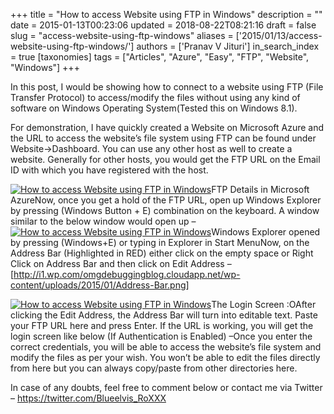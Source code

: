 +++
title = "How to access Website using FTP in Windows"
description = ""
date = 2015-01-13T00:23:06
updated = 2018-08-22T08:21:16
draft = false
slug = "access-website-using-ftp-windows"
aliases = ['2015/01/13/access-website-using-ftp-windows/']
authors = ['Pranav V Jituri']
in_search_index = true
[taxonomies]
tags = ["Articles", "Azure", "Easy", "FTP", "Website", "Windows"]
+++


In this post, I would be showing how to connect to a website using FTP (File
Transfer Protocol) to access/modify the files without using any kind of software
on Windows Operating System(Tested this on Windows 8.1).

For demonstration, I have quickly created a Website on Microsoft Azure and the
URL to access the website’s file system using FTP can be found under
Website->Dashboard. You can use any other host as well to create a website.
Generally for other hosts, you would get the FTP URL on the Email ID with which
you have registered with the host.

[![How to access Website using FTP in
Windows](http://i2.wp.com/omgdebuggingblog.cloudapp.net/wp-content/uploads/2015/01/Azure-FTP-Details-1024x449.png?resize=730%2C320)](http://i2.wp.com/omgdebuggingblog.cloudapp.net/wp-content/uploads/2015/01/Azure-FTP-Details.png)FTP
Details in Microsoft AzureNow, once you get a hold of the FTP URL, open up
Windows Explorer by pressing (Windows Button + E) combination on the keyboard. A
window similar to the below window would open up –[![How to access Website using
FTP in
Windows](http://i2.wp.com/omgdebuggingblog.cloudapp.net/wp-content/uploads/2015/01/Windows-Explorer-1024x545.png?resize=730%2C389)](http://i2.wp.com/omgdebuggingblog.cloudapp.net/wp-content/uploads/2015/01/Windows-Explorer.png)Windows
Explorer opened by pressing (Windows+E) or typing in Explorer in Start MenuNow,
on the Address Bar (Highlighted in RED) either click on the empty space or Right
Click on Address Bar and then click on Edit Address – 
[http://i1.wp.com/omgdebuggingblog.cloudapp.net/wp-content/uploads/2015/01/Address-Bar.png]

[![How to access Website using FTP in
Windows](http://i1.wp.com/omgdebuggingblog.cloudapp.net/wp-content/uploads/2015/01/Login-Screen-1024x544.png?resize=730%2C388)](http://i0.wp.com/omgdebuggingblog.cloudapp.net/wp-content/uploads/2015/01/Login-Screen.png)The
Login Screen :OAfter clicking the Edit Address, the Address Bar will turn into
editable text. Paste your FTP URL here and press Enter. If the URL is working,
you will get the login screen like below (If Authentication is Enabled) –Once
you enter the correct credentials, you will be able to access the website’s file
system and modify the files as per your wish. You won’t be able to edit the
files directly from here but you can always copy/paste from other directories
here.

In case of any doubts, feel free to comment below or contact me via Twitter – 
https://twitter.com/Blueelvis_RoXXX